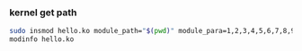 
### kernel get path

```sh
sudo insmod hello.ko module_path="$(pwd)" module_para=1,2,3,4,5,6,7,8,9,0,10
modinfo hello.ko
```